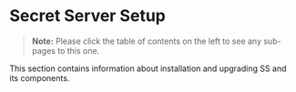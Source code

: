 [title]: # (Secret Server Setup)
[tags]: # (Setup)
[priority]: # (1000)

# Secret Server Setup

> **Note:** Please click the table of contents on the left to see any sub-pages to this one.

This section contains information about installation and upgrading SS and its components.
<!-- 
* [Prerequisites](prerequisites/index.md)

* [Licensing](licensing/index.md)

* [Upgrading](upgrading/index.md)

* [Installation - Basic installation](installation/basic-installation-automatic/index.md)

* [Installation - Advanced (Manual) Installation](installation/advanced-installation-manual/index.md) -->

<!-- * Components Installation

  * Protocol Handler
  * ASRA
  * Launcher plugins
  * Distributed Engines
  * RabbitMQ
  * SDK Client -->

